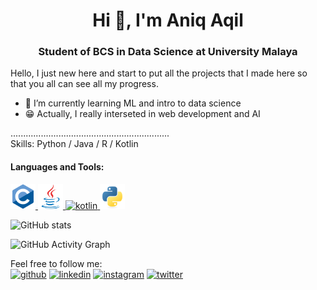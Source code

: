 <h1 align="center">Hi 👋, I'm Aniq Aqil</h1>
<h3 align="center">Student of BCS in Data Science at University Malaya</h3>
Hello, I just new here and start to put all the projects that I made here so that you all can see all my progress.

- 🌱 I’m currently learning ML and intro to data science 
- 😁 Actually, I really interseted in web development and AI 

...............................................................  
Skills: Python / Java / R / Kotlin
<h4 align="left">Languages and Tools:</h4>
<p align="left"> <a href="https://www.cprogramming.com/" target="_blank"> <img src="https://raw.githubusercontent.com/devicons/devicon/master/icons/c/c-original.svg" alt="c" width="40" height="40"/> </a> <a href="https://www.java.com" target="_blank"> <img src="https://raw.githubusercontent.com/devicons/devicon/master/icons/java/java-original.svg" alt="java" width="40" height="40"/> </a> <a href="https://kotlinlang.org" target="_blank"> <img src="https://www.vectorlogo.zone/logos/kotlinlang/kotlinlang-icon.svg" alt="kotlin" width="40" height="40"/> </a> <a href="https://www.python.org" target="_blank"> <img src="https://raw.githubusercontent.com/devicons/devicon/master/icons/python/python-original.svg" alt="python" width="40" height="40"/> </a> </p>


![GitHub stats](https://github-readme-stats.vercel.app/api?username=niqaqil&show_icons=true)  

![GitHub Activity Graph](https://activity-graph.herokuapp.com/graph?username=niqaqil)  


Feel free to follow me:  
[<img src='https://cdn.jsdelivr.net/npm/simple-icons@3.0.1/icons/github.svg' alt='github' height='40'>](https://github.com/niqaqil)  [<img src='https://cdn.jsdelivr.net/npm/simple-icons@3.0.1/icons/linkedin.svg' alt='linkedin' height='40'>](https://www.linkedin.com/in/aniqaqil/)  [<img src='https://cdn.jsdelivr.net/npm/simple-icons@3.0.1/icons/instagram.svg' alt='instagram' height='40'>](https://www.instagram.com/niq_aqil/)  [<img src='https://cdn.jsdelivr.net/npm/simple-icons@3.0.1/icons/twitter.svg' alt='twitter' height='40'>](https://twitter.com/niqaqil)  
